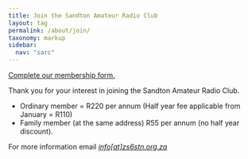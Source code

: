```yaml
---
title: Join the Sandton Amateur Radio Club
layout: tag
permalink: /about/join/
taxonomy: markup
sidebar:
  nav: "sarc"
---
```


<a href="https://docs.google.com/forms/d/e/1FAIpQLSfo8oMabBlrftJw6l11brMEjqLcFKvfCpw68_K-NGtcoLolLQ/viewform" target="_blank">Complete our membership form.</a>


Thank you for your interest in joining the Sandton Amateur Radio Club.

 - Ordinary member = R220 per annum (Half year fee applicable from January = R110)
 - Family member (at the same address) R55 per annum (no half year discount).


For more information email  <a href="javascript:location.href = 'mailto:' + ['info','zs6stn.org.za'].join('@')" aria-label="email"><i class="fas fa-envelope">info[at]zs6stn.org.za</i></a>